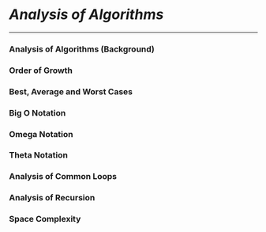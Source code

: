 # ***Analysis of Algorithms***
---
### Analysis of Algorithms (Background) 
### Order of Growth 
### Best, Average and Worst Cases 
### Big O Notation 
### Omega Notation 
### Theta Notation 
### Analysis of Common Loops 
### Analysis of Recursion 
### Space Complexity 
